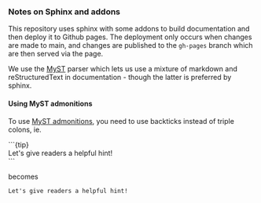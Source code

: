 ### Notes on Sphinx and addons

This repository uses sphinx with some addons to build documentation and then deploy it to Github pages. The deployment only occurs when changes are made to main, and changes are published to the `gh-pages` branch which are then served via the page. 

We use the [MyST](https://myst-parser.readthedocs.io/en/latest/index.html) parser which lets us use a mixture of markdown and reStructuredText in documentation - though the latter is preferred by sphinx. 

#### Using MyST admonitions
To use [MyST admonitions](https://myst-parser.readthedocs.io/en/latest/sphinx_admonitions.html), you need to use backticks instead of triple colons, ie. 

\`\`\`{tip}\
Let's give readers a helpful hint!\
\`\`\`

becomes

```{tip}
Let's give readers a helpful hint!
```


